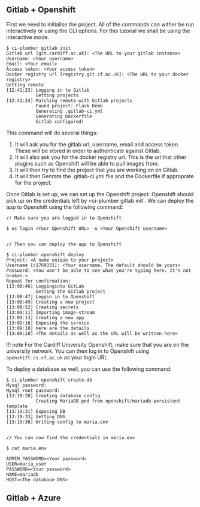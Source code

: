## Gitlab + Openshift

First we need to initialise the project. All of the commands can wither be run interactively or using the CLI options. For this tutorial we shall be using the interactive mode.

```console
$ ci-plumber gitlab init
Gitlab url [git.cardiff.ac.uk]: <The URL to your gitlab instance>
Username: <Your username>
Email: <Your email>
Access token: <Your access token>
Docker registry url [registry.git.cf.ac.uk]: <The URL to your docker registry>
Getting remote
[12:41:23] Logging in to Gitlab
           Getting projects
[12:41:24] Matching remote with Gitlab projects
           Found project: Flask Demo
           Generating .gitlab-ci.yml
           Generating Dockerfile
           Gitlab configured!
```

This command will do several things:

1. It will ask you for the gitlab url, username, email and access token. These will be stored in order to authenticate against Gitlab.
2. It will also ask you for the docker registry url. This is the url that other plugins such as Openshift will be able to pull images from.
3. It will then try to find the project that you are working on on Gitlab.
4. It will then Genrate the .gitlab-ci.yml file and the Dockerfile if approprate for the project.

Once Gitlab is set up, we can set up the Openshift project. Openshift should pick up on the credentials left by <ci-plumber gitlab init`. We can deploy the app to Openshift using the following command:

```console
// Make sure you are logged in to Openshift

$ oc login <Your Openshift URL> -u <Your Openshift username>


// Then you can deploy the app to Openshift

$ ci-plumber openshift deploy
Project: <A name unique to your project>
Username [c1769331]: <Your username. The default should be yours>
Password: <You won't be able to see what you're typing here. It's not broken.>
Repeat for confirmation:
[13:08:46] Logginginto GitLab
           Getting the Gitlab project
[13:08:47] Loggin in to Openshift
[13:08:49] Creating a new project
[13:08:52] Creating secrets
[13:09:11] Importing image-stream
[13:09:13] Creating a new app
[13:09:16] Exposing the service
[13:09:18] Here are the details
[13:09:20] <The details as well as the URL will be written here>
```

!!! note
    For the Cardiff University Openshift, make sure that you are on the university network. You can then log in to Openshift using `openshift.cs.cf.ac.uk` as your login URL.

To deploy a database as well, you can use the following command:
```console
$ ci-plumber openshift create-db
Mysql password:
Mysql root password:
[13:19:28] Creating database config
           Creating MariaDB pod from openshift/mariadb-persistent template
[13:19:31] Exposing DB
[13:19:33] Getting DNS
[13:19:36] Writing config to maria.env


// You can now find the credentials in maria.env

$ cat maria.env

ADMIN_PASSWORD=<Your password>
USER=maria_user
PASSWORD=<Your password>
NAME=mariadb
HOST=<The database DNS>
```

## Gitlab + Azure
